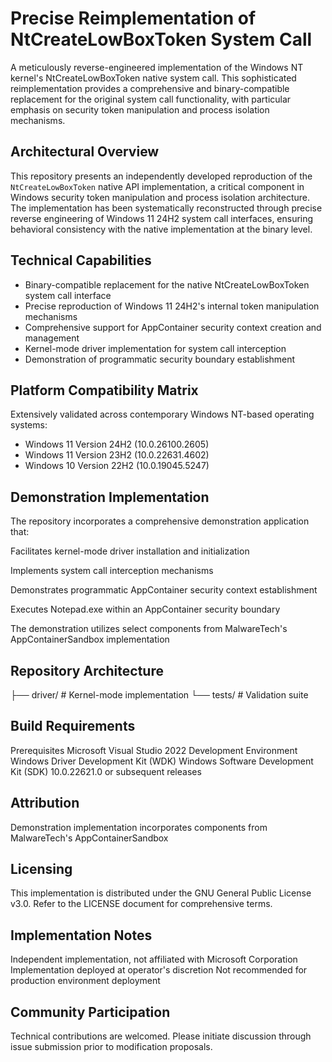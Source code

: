 # Precise Reimplementation of NtCreateLowBoxToken System Call

A meticulously reverse-engineered implementation of the Windows NT kernel's NtCreateLowBoxToken native system call. This sophisticated reimplementation provides a comprehensive and binary-compatible replacement for the original system call functionality, with particular emphasis on security token manipulation and process isolation mechanisms.

## Architectural Overview

This repository presents an independently developed reproduction of the `NtCreateLowBoxToken` native API implementation, a critical component in Windows security token manipulation and process isolation architecture. The implementation has been systematically reconstructed through precise reverse engineering of Windows 11 24H2 system call interfaces, ensuring behavioral consistency with the native implementation at the binary level.

## Technical Capabilities

- Binary-compatible replacement for the native NtCreateLowBoxToken system call interface
- Precise reproduction of Windows 11 24H2's internal token manipulation mechanisms
- Comprehensive support for AppContainer security context creation and management
- Kernel-mode driver implementation for system call interception
- Demonstration of programmatic security boundary establishment

## Platform Compatibility Matrix

Extensively validated across contemporary Windows NT-based operating systems:
- Windows 11 Version 24H2 (10.0.26100.2605)
- Windows 11 Version 23H2 (10.0.22631.4602)
- Windows 10 Version 22H2 (10.0.19045.5247)

## Demonstration Implementation
The repository incorporates a comprehensive demonstration application that:

Facilitates kernel-mode driver installation and initialization

Implements system call interception mechanisms

Demonstrates programmatic AppContainer security context establishment

Executes Notepad.exe within an AppContainer security boundary

The demonstration utilizes select components from MalwareTech's AppContainerSandbox implementation

## Repository Architecture

├── driver/             # Kernel-mode implementation
└── tests/             # Validation suite

## Build Requirements
Prerequisites
Microsoft Visual Studio 2022 Development Environment
Windows Driver Development Kit (WDK)
Windows Software Development Kit (SDK) 10.0.22621.0 or subsequent releases

## Attribution
Demonstration implementation incorporates components from MalwareTech's AppContainerSandbox

## Licensing
This implementation is distributed under the GNU General Public License v3.0. Refer to the LICENSE document for comprehensive terms.

## Implementation Notes
Independent implementation, not affiliated with Microsoft Corporation
Implementation deployed at operator's discretion
Not recommended for production environment deployment

## Community Participation
Technical contributions are welcomed. Please initiate discussion through issue submission prior to modification proposals.
